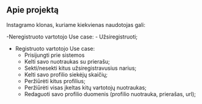 ## Apie projektą

Instagramo klonas, kuriame kiekvienas naudotojas gali:

-Neregistruoto vartotojo Use case:
    - Užsiregistruoti;
- Registruoto vartotojo Use case:
    - Prisijungti prie sistemos
    - Kelti savo nuotraukas su prierašu;
    - Sekti/nesekti kitus užsiregistravusius narius;
    - Kelti savo profilio siekėjų skaičių;
    - Peržiūrėti kitus profilius;
    - Peržiūrėti visas įkeltas kitų vartotojų nuotraukas;
    - Redaguoti savo profilio duomenis (profilio nuotrauka, prierašas, url);
    
